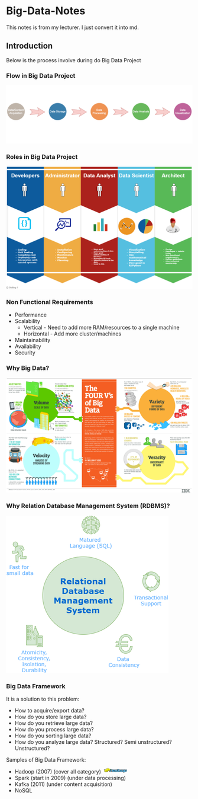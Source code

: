 # Big-Data-Notes

This notes is from my lecturer. I just convert it into md.

## Introduction

Below is the process involve during do Big Data Project

### Flow in Big Data Project

![Big Data Flow](https://github.com/ariffyasri/Big-Data-Notes/blob/master/img/data-flow.png)

### Roles in Big Data Project

![Roles Big Data](https://github.com/ariffyasri/Big-Data-Notes/blob/master/img/roles-big-data.png)

### Non Functional Requirements

- Performance
- Scalability
  -  Vertical  - Need to add more RAM/resources to a single machine
  -  Horizontal - Add more cluster/machines
- Maintainability
- Availability
- Security

### Why Big Data?

!['4Vs of Big Data'](https://github.com/ariffyasri/Big-Data-Notes/blob/master/img/4-Vs-of-big-data.jpg)

### Why Relation Database Management System (RDBMS)?

!['RDBMS'](https://github.com/ariffyasri/Big-Data-Notes/blob/master/img/rdbms.png)

### Big Data Framework

It is a solution to this problem:

- How to acquire/export data?
- How do you store large data?
- How do you retrieve large data?
- How do you process large data?
- How do you sorting large data?
- How do you analyze large data? Structured? Semi unstructured? Unstructured?

Samples of Big Data Framework:

- Hadoop (2007) (cover all category) <img src="https://github.com/ariffyasri/Big-Data-Notes/blob/master/img/hadoop.png" alt="Hadoop" style="width:70px; height:15px;"/>
- Spark (start in 2009) (under data processing)
- Kafka (2011) (under content acquisition)
- NoSQL



